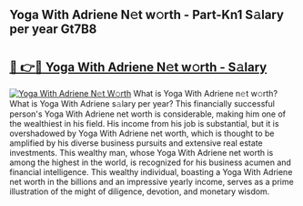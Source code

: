 ## Yoga With Adriene N𝚎t w𝚘rth - Part-Kn1 S𝚊lary per year Gt7B8

# <h2><a href="http://gc4f84.nevu.top/?p=Yoga+With+Adriene">🔗 👉🔴 Yoga With Adriene N𝚎t w𝚘rth - S𝚊lary</a></h2>

[![Yoga With Adriene N𝚎t W𝚘rth](https://i.imgur.com/Oavwk0R.jpeg)](http://gc4f84.nevu.top/?p=Yoga+With+Adriene)
What is Yoga With Adriene n𝚎t w𝚘rth? What is Yoga With Adriene s𝚊lary per year?
This financially successful person's Yoga With Adriene net worth is considerable, making him one of the wealthiest in his field. His income from his job is substantial, but it is overshadowed by Yoga With Adriene net worth, which is thought to be amplified by his diverse business pursuits and extensive real estate investments. This wealthy man, whose Yoga With Adriene net worth is among the highest in the world, is recognized for his business acumen and financial intelligence. This wealthy individual, boasting a Yoga With Adriene net worth in the billions and an impressive yearly income, serves as a prime illustration of the might of diligence, devotion, and monetary wisdom.
